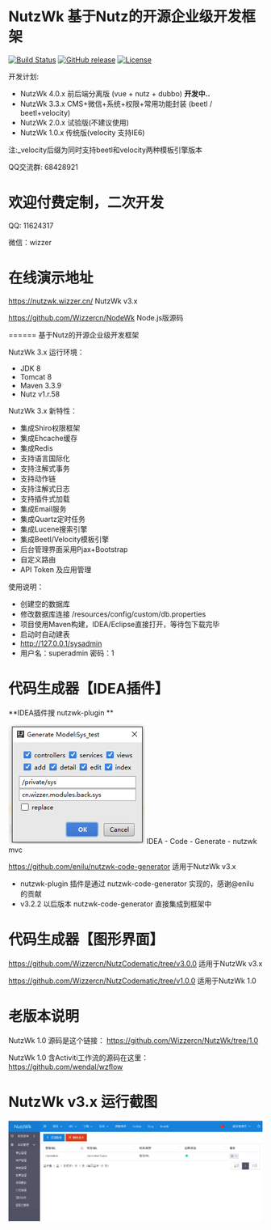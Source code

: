 NutzWk 基于Nutz的开源企业级开发框架 
======

[![Build Status](https://travis-ci.org/Wizzercn/NutzWk.png?branch=bootstrap)](https://travis-ci.org/Wizzercn/NutzWk)
[![GitHub release](https://img.shields.io/github/release/Wizzercn/NutzWk.svg)](https://github.com/Wizzercn/NutzWk/releases)
[![License](https://img.shields.io/badge/license-Apache%202-4EB1BA.svg)](https://www.apache.org/licenses/LICENSE-2.0.html)

开发计划:

* NutzWk 4.0.x   前后端分离版 (vue + nutz + dubbo) **开发中..**
* NutzWk 3.3.x   CMS+微信+系统+权限+常用功能封装 (beetl / beetl+velocity)
* NutzWk 2.0.x   试验版(不建议使用)
* NutzWk 1.0.x   传统版(velocity 支持IE6)

注:_velocity后缀为同时支持beetl和velocity两种模板引擎版本  

QQ交流群: 68428921

欢迎付费定制，二次开发
=======
QQ: 11624317

微信：wizzer

在线演示地址
======
https://nutzwk.wizzer.cn/                 NutzWk v3.x

https://github.com/Wizzercn/NodeWk       Node.js版源码

======
基于Nutz的开源企业级开发框架

NutzWk 3.x 运行环境：
*   JDK 8
*   Tomcat 8
*   Maven 3.3.9
*   Nutz v1.r.58

NutzWk 3.x 新特性：
*   集成Shiro权限框架
*   集成Ehcache缓存
*   集成Redis
*   支持语言国际化
*   支持注解式事务
*   支持动作链
*   支持注解式日志
*   支持插件式加载
*   集成Email服务
*   集成Quartz定时任务
*   集成Lucene搜索引擎
*   集成Beetl/Velocity模板引擎
*   后台管理界面采用Pjax+Bootstrap
*   自定义路由
*   API Token 及应用管理


使用说明：
*   创建空的数据库
*   修改数据库连接 /resources/config/custom/db.properties
*   项目使用Maven构建，IDEA/Eclipse直接打开，等待包下载完毕
*   启动时自动建表
*   http://127.0.0.1/sysadmin
*   用户名：superadmin  密码：1


代码生成器【IDEA插件】
======

**IDEA插件搜 nutzwk-plugin **

![IDEA插件截图](nutzwk_plugin.png)
IDEA - Code - Generate - nutzwk mvc

https://github.com/enilu/nutzwk-code-generator              适用于NutzWk v3.x

*  nutzwk-plugin 插件是通过 nutzwk-code-generator 实现的，感谢@enilu 的贡献
*  v3.2.2 以后版本 nutzwk-code-generator 直接集成到框架中

代码生成器【图形界面】
======

https://github.com/Wizzercn/NutzCodematic/tree/v3.0.0       适用于NutzWk v3.x

https://github.com/Wizzercn/NutzCodematic/tree/v1.0.0       适用于NutzWk 1.0

老版本说明
======

NutzWk 1.0 源码是这个链接： https://github.com/Wizzercn/NutzWk/tree/1.0

NutzWk 1.0 含Activiti工作流的源码在这里： https://github.com/wendal/wzflow

NutzWk v3.x 运行截图
======
![主界面截图](nutzwk_home.png)
